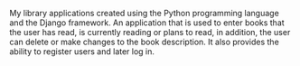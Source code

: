 My library  applications created using the Python programming language and the Django framework. 
An application that is used to enter books that the user has read, is currently reading or plans to read, in addition, the user can delete or make changes to the book description.
It also provides the ability to register users and later log in.
